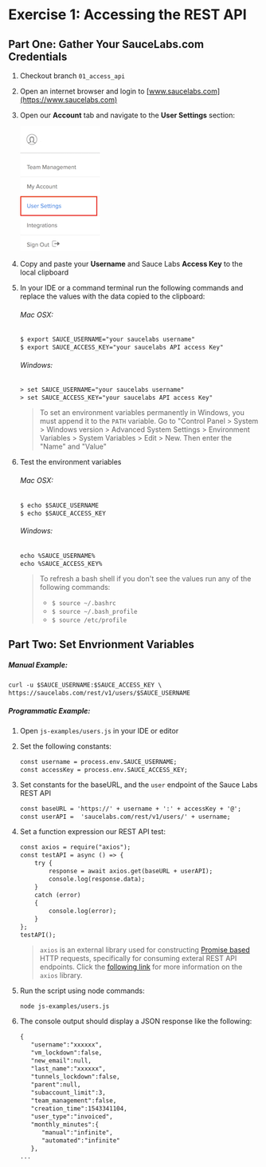 # Exercise 1: Accessing the REST API
## Part One: Gather Your SauceLabs.com Credentials

1. Checkout branch `01_access_api`
2. Open an internet browser and login to [www.saucelabs.com](https://www.saucelabs.com)
3. Open our **Account** tab and navigate to the **User Settings** section:
    
    ![User Settings](images/user-settings.png)
    
4. Copy and paste your **Username** and Sauce Labs **Access Key** to the local clipboard
5. In your IDE or a command terminal run the following commands and replace the values with the data copied to the clipboard:
    ###### Mac OSX:
    ```
    $ export SAUCE_USERNAME="your saucelabs username"
    $ export SAUCE_ACCESS_KEY="your saucelabs API access Key"
    ```
    ###### Windows:
    ```
    > set SAUCE_USERNAME="your saucelabs username"
    > set SAUCE_ACCESS_KEY="your saucelabs API access Key"
    ```
    > To set an environment variables permanently in Windows, you must append it to the `PATH` variable.
    > Go to "Control Panel > System > Windows version > Advanced System Settings > Environment Variables > System Variables > Edit > New. Then enter the "Name" and "Value"
6. Test the environment variables
    ###### Mac OSX:
    ```
    $ echo $SAUCE_USERNAME
    $ echo $SAUCE_ACCESS_KEY
    ```
    ###### Windows:
    ```
    echo %SAUCE_USERNAME%
    echo %SAUCE_ACCESS_KEY%
    ```
    
    > To refresh a bash shell if you don't see the values run any of the following commands: 
    >  * `$ source ~/.bashrc`
    >  * `$ source ~/.bash_profile`
    >  * `$ source /etc/profile`
        


## Part Two: Set Envrionment Variables
##### Manual Example:
```
curl -u $SAUCE_USERNAME:$SAUCE_ACCESS_KEY \
https://saucelabs.com/rest/v1/users/$SAUCE_USERNAME
```
##### Programmatic Example:

1. Open `js-examples/users.js` in your IDE or editor
2. Set the following constants:
    ```
    const username = process.env.SAUCE_USERNAME;
    const accessKey = process.env.SAUCE_ACCESS_KEY;
    ```
3. Set constants for the baseURL, and the `user` endpoint of the Sauce Labs REST API
    ```
    const baseURL = 'https://' + username + ':' + accessKey + '@';
    const userAPI =  'saucelabs.com/rest/v1/users/' + username;
    ```
4. Set a function expression our REST API test:

    ```
    const axios = require("axios");
    const testAPI = async () => {
        try {
            response = await axios.get(baseURL + userAPI);
            console.log(response.data);
        }
        catch (error)
        {
            console.log(error);
        }
    };
    testAPI();
    ```
    > `axios` is an external library used for constructing [Promise based](https://medium.com/dev-bits/writing-neat-asynchronous-node-js-code-with-promises-32ed3a4fd098) HTTP requests, specifically for consuming exteral REST API endpoints. Click the [following link](https://www.npmjs.com/package/axios) for more information on the `axios` library.
5. Run the script using node commands:
    ```
    node js-examples/users.js
    ```
6. The console output should display a JSON response like the following:
    ```
    {  
       "username":"xxxxxx",
       "vm_lockdown":false,
       "new_email":null,
       "last_name":"xxxxxx",
       "tunnels_lockdown":false,
       "parent":null,
       "subaccount_limit":3,
       "team_management":false,
       "creation_time":1543341104,
       "user_type":"invoiced",
       "monthly_minutes":{  
          "manual":"infinite",
          "automated":"infinite"
       },
    ...  
    ```
